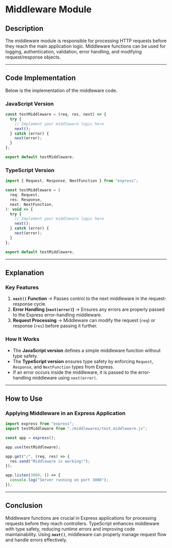# Middleware Module

## Description

The middleware module is responsible for processing HTTP requests before they reach the main application logic. Middleware functions can be used for logging, authentication, validation, error handling, and modifying request/response objects.

---

## Code Implementation

Below is the implementation of the middleware code.

### JavaScript Version

```javascript
const testMiddleware = (req, res, next) => {
  try {
    // Implement your middleware logic here
    next();
  } catch (error) {
    next(error);
  }
};

export default testMiddleware;
```

### TypeScript Version

```javascript
import { Request, Response, NextFunction } from "express";

const testMiddleware = (
  req: Request,
  res: Response,
  next: NextFunction,
): void => {
  try {
    // Implement your middleware logic here
    next();
  } catch (error) {
    next(error);
  }
};

export default testMiddleware;
```

---

## Explanation

### Key Features

1. **`next()` Function** → Passes control to the next middleware in the request-response cycle.
2. **Error Handling (`next(error)`)** → Ensures any errors are properly passed to the Express error-handling middleware.
3. **Request Processing** → Middleware can modify the request (`req`) or response (`res`) before passing it further.

### How It Works

- The **JavaScript version** defines a simple middleware function without type safety.
- The **TypeScript version** ensures type safety by enforcing `Request`, `Response`, and `NextFunction` types from Express.
- If an error occurs inside the middleware, it is passed to the error-handling middleware using `next(error)`.

---

## How to Use

### Applying Middleware in an Express Application

```javascript
import express from "express";
import testMiddleware from "./middlewares/test.middleware.js";

const app = express();

app.use(testMiddleware);

app.get("/", (req, res) => {
  res.send("Middleware is working!");
});

app.listen(3000, () => {
  console.log("Server running on port 3000");
});
```

---

## Conclusion

Middleware functions are crucial in Express applications for processing requests before they reach controllers. TypeScript enhances middleware with type safety, reducing runtime errors and improving code maintainability. Using **`next()`**, middleware can properly manage request flow and handle errors effectively.
